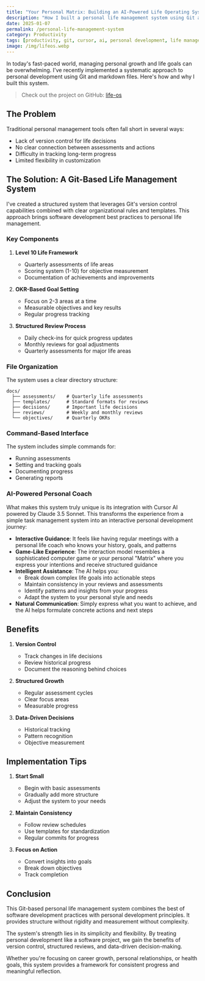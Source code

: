 ```yaml
---
title: "Your Personal Matrix: Building an AI-Powered Life Operating System"
description: "How I built a personal life management system using Git and Cursor AI"
date: 2025-01-07
permalink: /personal-life-management-system
category: Productivity
tags: [productivity, git, cursor, ai, personal development, life management]
image: /img/lifeos.webp
---
```


In today's fast-paced world, managing personal growth and life goals can be overwhelming. I've recently implemented a systematic approach to personal development using Git and markdown files. Here's how and why I built this system.

> Check out the project on GitHub: [life-os](https://github.com/razbakov/life-os)

## The Problem

Traditional personal management tools often fall short in several ways:

- Lack of version control for life decisions
- No clear connection between assessments and actions
- Difficulty in tracking long-term progress
- Limited flexibility in customization

## The Solution: A Git-Based Life Management System

I've created a structured system that leverages Git's version control capabilities combined with clear organizational rules and templates. This approach brings software development best practices to personal life management.

### Key Components

1. **Level 10 Life Framework**

   - Quarterly assessments of life areas
   - Scoring system (1-10) for objective measurement
   - Documentation of achievements and improvements

2. **OKR-Based Goal Setting**

   - Focus on 2-3 areas at a time
   - Measurable objectives and key results
   - Regular progress tracking

3. **Structured Review Process**
   - Daily check-ins for quick progress updates
   - Monthly reviews for goal adjustments
   - Quarterly assessments for major life areas

### File Organization

The system uses a clear directory structure:

```
docs/
  ├── assessments/    # Quarterly life assessments
  ├── templates/      # Standard formats for reviews
  ├── decisions/      # Important life decisions
  ├── reviews/        # Weekly and monthly reviews
  └── objectives/     # Quarterly OKRs
```

### Command-Based Interface

The system includes simple commands for:

- Running assessments
- Setting and tracking goals
- Documenting progress
- Generating reports

### AI-Powered Personal Coach

What makes this system truly unique is its integration with Cursor AI powered by Claude 3.5 Sonnet. This transforms the experience from a simple task management system into an interactive personal development journey:

- **Interactive Guidance**: It feels like having regular meetings with a personal life coach who knows your history, goals, and patterns
- **Game-Like Experience**: The interaction model resembles a sophisticated computer game or your personal "Matrix" where you express your intentions and receive structured guidance
- **Intelligent Assistance**: The AI helps you:
  - Break down complex life goals into actionable steps
  - Maintain consistency in your reviews and assessments
  - Identify patterns and insights from your progress
  - Adapt the system to your personal style and needs
- **Natural Communication**: Simply express what you want to achieve, and the AI helps formulate concrete actions and next steps

## Benefits

1. **Version Control**

   - Track changes in life decisions
   - Review historical progress
   - Document the reasoning behind choices

2. **Structured Growth**

   - Regular assessment cycles
   - Clear focus areas
   - Measurable progress

3. **Data-Driven Decisions**
   - Historical tracking
   - Pattern recognition
   - Objective measurement

## Implementation Tips

1. **Start Small**

   - Begin with basic assessments
   - Gradually add more structure
   - Adjust the system to your needs

2. **Maintain Consistency**

   - Follow review schedules
   - Use templates for standardization
   - Regular commits for progress

3. **Focus on Action**
   - Convert insights into goals
   - Break down objectives
   - Track completion

## Conclusion

This Git-based personal life management system combines the best of software development practices with personal development principles. It provides structure without rigidity and measurement without complexity.

The system's strength lies in its simplicity and flexibility. By treating personal development like a software project, we gain the benefits of version control, structured reviews, and data-driven decision-making.

Whether you're focusing on career growth, personal relationships, or health goals, this system provides a framework for consistent progress and meaningful reflection.
